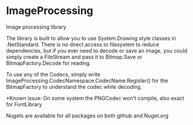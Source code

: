 # ImageProcessing
Image processing library

The library is built to allow you to use System.Drawing style classes in .NetStandard. There is no direct access to filesystem to reduce dependencies, but if you ever need to decode or save an image, you could simply create a FileStream and pass it to Bitmap.Save or BitmapFactory.Decode for reading.

To use any of the Codecs, simply write ImageProcessing.CodecNamespace.CodecName.Register() for the BitmapFactory to understand the codec while decoding.

*Known issue: On some system the PNGCodec won't compile, also exact for FontLibrary

Nugets are available for all packages on both github and Nuget.org